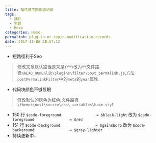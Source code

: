 ```yaml
---
title: 插件或主题修改记录
tags:
  - 插件
  - 主题
  - Hexo
categories: Hexo
permalink: plug-in-or-topic-modification-records
date: 2017-11-06 20:57:12
---
```

- 短路径利于Seo
>修改文章默认路径原来是`YYYY`改为`YY`文件路径`%HEXO_HOME%lib\plugins\filter\post_permalink.js`,方法`postPermalinkFilter`中的`meta`的`year`属性.
- 代码块颜色不够显眼
>修改默认的灰色为红色,文件路径`\themes\next\source\css\_variables\base.styl`
 - 150 行  `$code-foreground                = $black-light` 改为  `$code-foreground                = $red`
 - 151 行  `$code-background                = $gainsboro`   改为  `$code-background                = $gray-lighter` 
- 持续更新中...